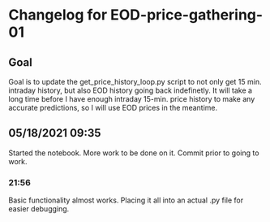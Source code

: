 # Changelog for EOD-price-gathering-01

## Goal
Goal is to update the get_price_history_loop.py script to not only get 15 min. intraday history, but also EOD history going back indefinetly. It will take a long time before I have enough intraday 15-min. price history to make any accurate predictions, so I will use EOD prices in the meantime.

## 05/18/2021 09:35
Started the notebook. More work to be done on it. Commit prior to going to work.

### 21:56
Basic functionality almost works. Placing it all into an actual .py file for easier debugging.
